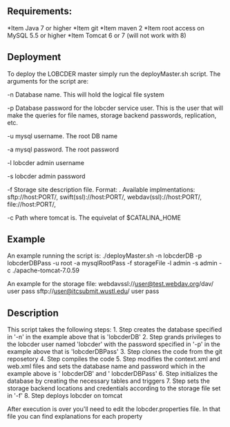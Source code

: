 ## Requirements:
  *Item Java 7 or higher
  *Item git 
  *Item maven 2
  *Item root access on MySQL 5.5 or higher
  *Item Tomcat 6 or 7 (will not work with 8)

## Deployment
To deploy the LOBCDER master simply run the deployMaster.sh script. The arguments for the script are:

   -n	Database name. This will hold the logical file system
   
   -p	Database password for the lobcder service user. This is the user that will make the queries for file names, storage backend passwords, replication, etc.
   
   -u	mysql username. The root DB name 
   
   -a	mysql password. The root password 
   
   -l	lobcder admin username
   
   -s	lobcder admin password
   
   -f   Storage site description file. Format: <URI> <USERNAME> <PASSWORD> . 
	Available implmentations: sftp://host:PORT/, swift(ssl)://host:PORT/, webdav(ssl)://host:PORT/, file://host:PORT/, 
	
   -c	Path where tomcat is. The equivelat of $CATALINA_HOME 

## Example
An example running the script is: 
./deployMaster.sh -n lobcderDB -p lobcderDBPass -u root -a mysqlRootPass -f storageFile -l admin -s admin -c ./apache-tomcat-7.0.59

An example for the storage file:
webdavssl://user@test.webdav.org/dav/ user pass
sftp://user@itcsubmit.wustl.edu/ user pass

## Description
This script takes the following steps: 
	1. Step creates the database specified in '-n' in the example  above that is  'lobcderDB'
	2. Step grands privileges to the lobcder user  named 'lobcder' with the password  specified in '-p' in the example  above that is  'lobcderDBPass'
	3. Step clones the code from the git reposetory 
	4. Step compiles the code 
	5. Step modifies the context.xml and web.xml files and sets the database name and password which in the example above is ' lobcderDB' and ' lobcderDBPass' 
	6. Step initializes the database by creating the necessary tables and triggers
	7. Step sets the storage backend locations and credentials according to the storage file set in '-f' 
	8. Step deploys lobcder on tomcat 

After execution is over you'll need to edit the lobcder.properties file. In that file you can find explanations for each property 
